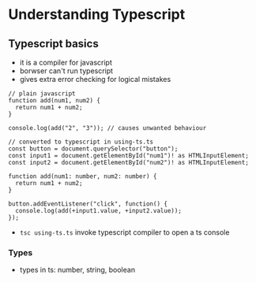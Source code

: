 # Understanding Typescript

## Typescript basics
- it is a compiler for javascript
- borwser can't run typescript
- gives extra error checking for logical mistakes
```
// plain javascript
function add(num1, num2) {
  return num1 + num2;
}

console.log(add("2", "3")); // causes unwanted behaviour

// converted to typescript in using-ts.ts
const button = document.querySelector("button");
const input1 = document.getElementById("num1")! as HTMLInputElement;
const input2 = document.getElementById("num2")! as HTMLInputElement;

function add(num1: number, num2: number) {
  return num1 + num2;
}

button.addEventListener("click", function() {
  console.log(add(+input1.value, +input2.value));
});

```
- `tsc using-ts.ts` invoke typescript compiler to open a ts console
### Types
- types in ts: number, string, boolean

## 